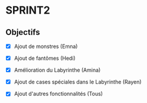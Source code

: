 # SPRINT2

## Objectifs

- [x]  Ajout de monstres (Emna)
- [x]  Ajout de fantômes (Hedi)
- [x]  Amélioration du Labyrinthe (Amina)
- [x]  Ajout de cases spéciales dans le Labyrinthe (Rayen)
- [x]  Ajout d'autres fonctionnalités (Tous)

